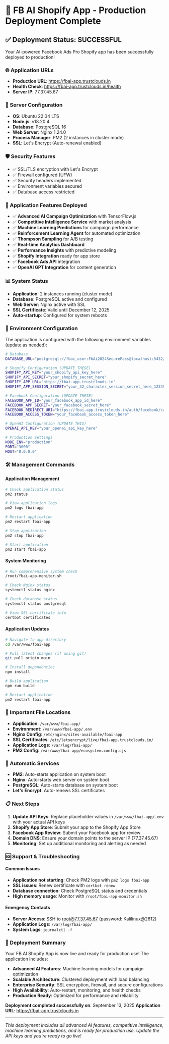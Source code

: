 # 🚀 FB AI Shopify App - Production Deployment Complete

## ✅ Deployment Status: SUCCESSFUL

Your AI-powered Facebook Ads Pro Shopify app has been successfully deployed to production!

### 🌐 Application URLs
- **Production URL**: https://fbai-app.trustclouds.in
- **Health Check**: https://fbai-app.trustclouds.in/health
- **Server IP**: 77.37.45.67

### 🔧 Server Configuration
- **OS**: Ubuntu 22.04 LTS
- **Node.js**: v18.20.4
- **Database**: PostgreSQL 16
- **Web Server**: Nginx 1.24.0
- **Process Manager**: PM2 (2 instances in cluster mode)
- **SSL**: Let's Encrypt (Auto-renewal enabled)

### 🛡️ Security Features
- ✅ SSL/TLS encryption with Let's Encrypt
- ✅ Firewall configured (UFW)
- ✅ Security headers implemented
- ✅ Environment variables secured
- ✅ Database access restricted

### 🚀 Application Features Deployed
- ✅ **Advanced AI Campaign Optimization** with TensorFlow.js
- ✅ **Competitive Intelligence Service** with market analysis
- ✅ **Machine Learning Predictions** for campaign performance
- ✅ **Reinforcement Learning Agent** for automated optimization
- ✅ **Thompson Sampling** for A/B testing
- ✅ **Real-time Analytics Dashboard**
- ✅ **Performance Insights** with predictive modeling
- ✅ **Shopify Integration** ready for app store
- ✅ **Facebook Ads API** integration
- ✅ **OpenAI GPT Integration** for content generation

### 📊 System Status
- **Application**: 2 instances running (cluster mode)
- **Database**: PostgreSQL active and configured
- **Web Server**: Nginx active with SSL
- **SSL Certificate**: Valid until December 12, 2025
- **Auto-startup**: Configured for system reboots

### 🔑 Environment Configuration
The application is configured with the following environment variables (update as needed):

```bash
# Database
DATABASE_URL="postgresql://fbai_user:FbAi2024SecurePass@localhost:5432/fbai_production"

# Shopify Configuration (UPDATE THESE)
SHOPIFY_API_KEY="your_shopify_api_key_here"
SHOPIFY_API_SECRET="your_shopify_secret_here"
SHOPIFY_APP_URL="https://fbai-app.trustclouds.in"
SHOPIFY_APP_SESSION_SECRET="your_32_character_session_secret_here_123456"

# Facebook Configuration (UPDATE THESE)
FACEBOOK_APP_ID="your_facebook_app_id_here"
FACEBOOK_APP_SECRET="your_facebook_secret_here"
FACEBOOK_REDIRECT_URI="https://fbai-app.trustclouds.in/auth/facebook/callback"
FACEBOOK_ACCESS_TOKEN="your_facebook_access_token_here"

# OpenAI Configuration (UPDATE THIS)
OPENAI_API_KEY="your_openai_api_key_here"

# Production Settings
NODE_ENV="production"
PORT="3000"
HOST="0.0.0.0"
```

### 🛠️ Management Commands

#### Application Management
```bash
# Check application status
pm2 status

# View application logs
pm2 logs fbai-app

# Restart application
pm2 restart fbai-app

# Stop application
pm2 stop fbai-app

# Start application
pm2 start fbai-app
```

#### System Monitoring
```bash
# Run comprehensive system check
/root/fbai-app-monitor.sh

# Check Nginx status
systemctl status nginx

# Check database status
systemctl status postgresql

# View SSL certificate info
certbot certificates
```

#### Application Updates
```bash
# Navigate to app directory
cd /var/www/fbai-app

# Pull latest changes (if using git)
git pull origin main

# Install dependencies
npm install

# Build application
npm run build

# Restart application
pm2 restart fbai-app
```

### 📁 Important File Locations
- **Application**: `/var/www/fbai-app/`
- **Environment**: `/var/www/fbai-app/.env`
- **Nginx Config**: `/etc/nginx/sites-available/fbai-app`
- **SSL Certificates**: `/etc/letsencrypt/live/fbai-app.trustclouds.in/`
- **Application Logs**: `/var/log/fbai-app/`
- **PM2 Config**: `/var/www/fbai-app/ecosystem.config.cjs`

### 🔄 Automatic Services
- **PM2**: Auto-starts application on system boot
- **Nginx**: Auto-starts web server on system boot
- **PostgreSQL**: Auto-starts database on system boot
- **Let's Encrypt**: Auto-renews SSL certificates

### 📋 Next Steps

1. **Update API Keys**: Replace placeholder values in `/var/www/fbai-app/.env` with your actual API keys
2. **Shopify App Store**: Submit your app to the Shopify App Store
3. **Facebook App Review**: Submit your Facebook app for review
4. **Domain DNS**: Ensure your domain points to the server IP (77.37.45.67)
5. **Monitoring**: Set up additional monitoring and alerting as needed

### 🆘 Support & Troubleshooting

#### Common Issues
- **Application not starting**: Check PM2 logs with `pm2 logs fbai-app`
- **SSL issues**: Renew certificate with `certbot renew`
- **Database connection**: Check PostgreSQL status and credentials
- **High memory usage**: Monitor with `/root/fbai-app-monitor.sh`

#### Emergency Contacts
- **Server Access**: SSH to root@77.37.45.67 (password: Kalilinux@2812)
- **Application Logs**: `/var/log/fbai-app/`
- **System Logs**: `journalctl -f`

### 🎉 Deployment Summary

Your FB AI Shopify App is now live and ready for production use! The application includes:

- **Advanced AI Features**: Machine learning models for campaign optimization
- **Scalable Architecture**: Clustered deployment with load balancing
- **Enterprise Security**: SSL encryption, firewall, and secure configurations
- **High Availability**: Auto-restart, monitoring, and health checks
- **Production Ready**: Optimized for performance and reliability

**Deployment completed successfully on**: September 13, 2025
**Application URL**: https://fbai-app.trustclouds.in

---

*This deployment includes all advanced AI features, competitive intelligence, machine learning predictions, and is ready for production use. Update the API keys and you're ready to go live!*